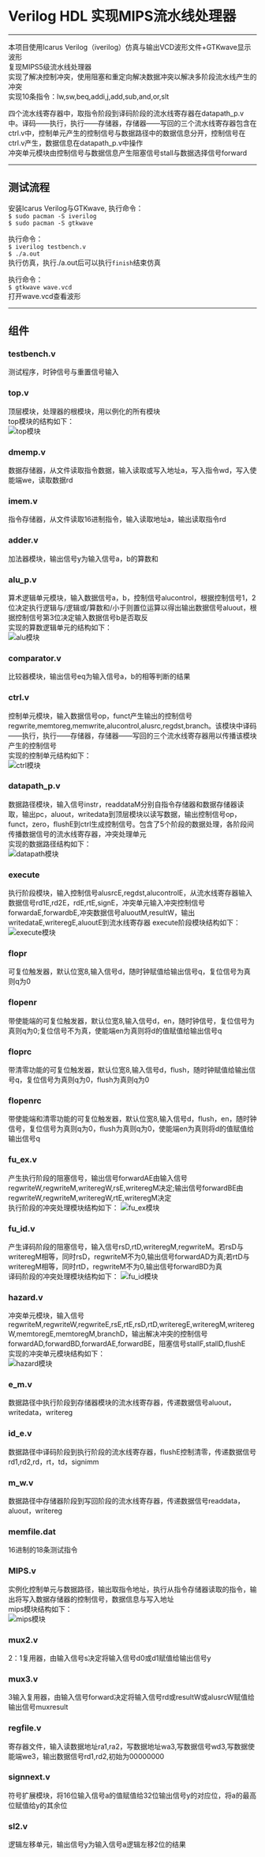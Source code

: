 # Verilog HDL 实现MIPS流水线处理器
---
本项目使用Icarus Verilog（iverilog）仿真与输出VCD波形文件+GTKwave显示波形  
复现MIPS5级流水线处理器  
实现了解决控制冲突，使用阻塞和重定向解决数据冲突以解决多阶段流水线产生的冲突  
实现10条指令：lw,sw,beq,addi,j,add,sub,and,or,slt  

四个流水线寄存器中，取指令阶段到译码阶段的流水线寄存器在datapath_p.v中。译码——执行，执行——存储器，存储器——写回的三个流水线寄存器包含在ctrl.v中，控制单元产生的控制信号与数据路径中的数据信息分开，控制信号在ctrl.v产生，数据信息在datapath_p.v中操作  
冲突单元模块由控制信号与数据信息产生阻塞信号stall与数据选择信号forward  

---
## 测试流程
安装Icarus Verilog与GTKwave, 执行命令：  
	`$ sudo pacman -S iverilog`  
	`$ sudo pacman -S gtkwave`   

执行命令：   
	`$ iverilog testbench.v`   
	`$ ./a.out`   
执行仿真，执行./a.out后可以执行`finish`结束仿真  

执行命令：   
	`$ gtkwave wave.vcd`   
打开wave.vcd查看波形  

---
## 组件

### testbench.v
测试程序，时钟信号与重置信号输入

### top.v
顶层模块，处理器的根模块，用以例化的所有模块   
top模块的结构如下：   
![top模块](https://raw.githubusercontent.com/leihksk/MIPS_test/main/doc/picture/top.png)   

### dmemp.v
数据存储器，从文件读取指令数据，输入读取或写入地址a，写入指令wd，写入使能端we，读取数据rd

### imem.v
指令存储器，从文件读取16进制指令，输入读取地址a，输出读取指令rd   

### adder.v
加法器模块，输出信号y为输入信号a，b的算数和   

### alu_p.v
算术逻辑单元模块，输入数据信号a，b，控制信号alucontrol，根据控制信号1，2位决定执行逻辑与/逻辑或/算数和/小于则置位运算以得出输出数据信号aluout，根据控制信号第3位决定输入数据信号b是否取反   
实现的算数逻辑单元的结构如下：  
![alu模块](https://raw.githubusercontent.com/leihksk/MIPS_test/main/doc/picture/alu_p.png)   

### comparator.v
比较器模块，输出信号eq为输入信号a，b的相等判断的结果

### ctrl.v
控制单元模块，输入数据信号op，funct产生输出的控制信号regwrite,memtoreg,memwrite,alucontrol,alusrc,regdst,branch。该模块中译码——执行，执行——存储器，存储器——写回的三个流水线寄存器用以传播该模块产生的控制信号   
实现的控制单元结构如下：  
![ctrl模块](https://raw.githubusercontent.com/leihksk/MIPS_test/main/doc/picture/ctrl.png)  

### datapath_p.v
数据路径模块，输入信号instr，readdataM分别自指令存储器和数据存储器读取，输出pc，aluout，writedata到顶层模块以读写数据，输出控制信号op，funct，zero，flushE到ctrl生成控制信号。包含了5个阶段的数据处理，各阶段间传播数据信号的流水线寄存器，冲突处理单元   
实现的数据路径结构如下：  
![datapath模块](https://raw.githubusercontent.com/leihksk/MIPS_test/main/doc/picture/datapath.png)  

### execute
执行阶段模块，输入控制信号alusrcE,regdst,alucontrolE，从流水线寄存器输入数据信号rd1E,rd2E，rdE,rtE,signE，冲突单元输入冲突控制信号forwardaE,forwardbE,冲突数据信号aluoutM,resultW，输出writedataE,writeregE,aluoutE到流水线寄存器
execute阶段模块结构如下：   
![execute模块](https://raw.githubusercontent.com/leihksk/MIPS_test/main/doc/picture/execute.png)  

### flopr
可复位触发器，默认位宽8,输入信号d，随时钟赋值给输出信号q，复位信号为真则q为0

### flopenr
带使能端的可复位触发器，默认位宽8,输入信号d，en，随时钟信号，复位信号为真则q为0;复位信号不为真，使能端en为真则将d的值赋值给输出信号q

### floprc
带清零功能的可复位触发器，默认位宽8,输入信号d，flush，随时钟赋值给输出信号q，复位信号为真则q为0，flush为真则q为0

### flopenrc
带使能端和清零功能的可复位触发器，默认位宽8,输入信号d，flush，en，随时钟信号，复位信号为真则q为0，flush为真则q为0，使能端en为真则将d的值赋值给输出信号q

### fu_ex.v
产生执行阶段的阻塞信号，输出信号forwardAE由输入信号regwriteW,regwriteM,writeregW,rsE,writeregM决定;输出信号forwardBE由regwriteW,regwriteM,writeregW,rtE,writeregM决定   
执行阶段的冲突处理模块结构如下： 
![fu_ex模块](https://raw.githubusercontent.com/leihksk/MIPS_test/main/doc/picture/fu_ex.png)  

### fu_id.v
产生译码阶段的阻塞信号，输入信号rsD,rtD,writeregM,regwriteM。若rsD与writeregM相等，同时rsD，regwriteM不为0,输出信号forwardAD为真;若rtD与writeregM相等，同时rtD，regwriteM不为0,输出信号forwardBD为真   
译码阶段的冲突处理模块结构如下： 
![fu_id模块](https://raw.githubusercontent.com/leihksk/MIPS_test/main/doc/picture/fu_id.png)  

### hazard.v
冲突单元模块，输入信号regwriteM,regwriteW,regwriteE,rsE,rtE,rsD,rtD,writeregE,writeregM,writeregW,memtoregE,memtoregM,branchD，输出解决冲突的控制信号forwardAD,forwardBD,forwardAE,forwardBE，阻塞信号stallF,stallD,flushE   
实现的冲突单元模块结构如下：  
![hazard模块](https://raw.githubusercontent.com/leihksk/MIPS_test/main/doc/picture/hazard.png)  

### e_m.v
数据路径中执行阶段到存储器模块的流水线寄存器，传递数据信号aluout，writedata，writereg

### id_e.v
数据路径中译码阶段到执行阶段的流水线寄存器，flushE控制清零，传递数据信号rd1,rd2,rd，rt，td，signimm

### m_w.v
数据路径中存储器阶段到写回阶段的流水线寄存器，传递数据信号readdata，aluout，writereg

### memfile.dat
16进制的18条测试指令

### MIPS.v
实例化控制单元与数据路径，输出取指令地址，执行从指令存储器读取的指令，输出将写入数据存储器的控制信号，数据信息与写入地址   
mips模块结构如下：   
![mips模块](https://raw.githubusercontent.com/leihksk/MIPS_test/main/doc/picture/mips.png)  

### mux2.v
2：1复用器，由输入信号s决定将输入信号d0或d1赋值给输出信号y

### mux3.v
3输入复用器，由输入信号forward决定将输入信号rd或resultW或alusrcW赋值给输出信号muxresult

### regfile.v
寄存器文件，输入读数据地址ra1,ra2，写数据地址wa3,写数据信号wd3,写数据使能端we3，输出数据信号rd1,rd2,初始为00000000

### signnext.v
符号扩展模块，将16位输入信号a的值赋值给32位输出信号y的对应位，将a的最高位赋值给y的其余位

### sl2.v
逻辑左移单元，输出信号y为输入信号a逻辑左移2位的结果


